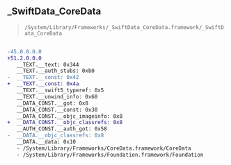 ## _SwiftData_CoreData

> `/System/Library/Frameworks/_SwiftData_CoreData.framework/_SwiftData_CoreData`

```diff

-45.0.0.0.0
+51.2.0.0.0
   __TEXT.__text: 0x344
   __TEXT.__auth_stubs: 0xb0
-  __TEXT.__const: 0x42
+  __TEXT.__const: 0x4a
   __TEXT.__swift5_typeref: 0x5
   __TEXT.__unwind_info: 0x68
   __DATA_CONST.__got: 0x8
   __DATA_CONST.__const: 0x30
   __DATA_CONST.__objc_imageinfo: 0x8
+  __DATA_CONST.__objc_classrefs: 0x8
   __AUTH_CONST.__auth_got: 0x58
-  __DATA.__objc_classrefs: 0x8
   __DATA.__data: 0x10
   - /System/Library/Frameworks/CoreData.framework/CoreData
   - /System/Library/Frameworks/Foundation.framework/Foundation

```
